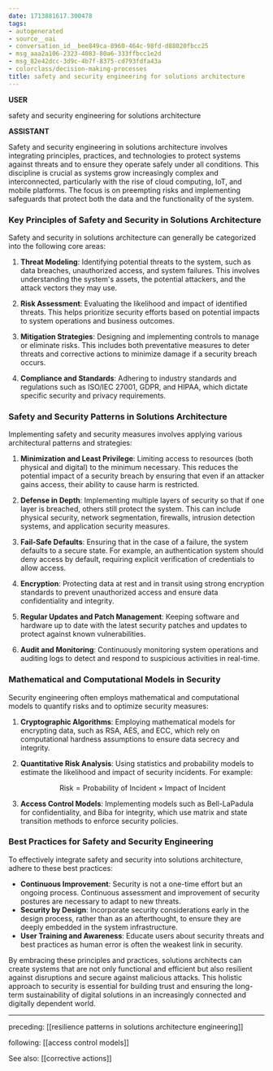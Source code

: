```yaml
---
date: 1713881617.300478
tags:
- autogenerated
- source__oai
- conversation_id__bee849ca-8960-464c-98fd-d88020fbcc25
- msg_aaa2a106-2323-4083-80a6-333ffbcc1e2d
- msg_82e42dcc-3d9c-4b7f-8375-cd793fdfa43a
- colorclass/decision-making-processes
title: safety and security engineering for solutions architecture
---
```


**USER**

safety and security engineering for solutions architecture


**ASSISTANT**

Safety and security engineering in solutions architecture involves integrating principles, practices, and technologies to protect systems against threats and to ensure they operate safely under all conditions. This discipline is crucial as systems grow increasingly complex and interconnected, particularly with the rise of cloud computing, IoT, and mobile platforms. The focus is on preempting risks and implementing safeguards that protect both the data and the functionality of the system.

### Key Principles of Safety and Security in Solutions Architecture

Safety and security in solutions architecture can generally be categorized into the following core areas:

1. **Threat Modeling**: Identifying potential threats to the system, such as data breaches, unauthorized access, and system failures. This involves understanding the system's assets, the potential attackers, and the attack vectors they may use.

2. **Risk Assessment**: Evaluating the likelihood and impact of identified threats. This helps prioritize security efforts based on potential impacts to system operations and business outcomes.

3. **Mitigation Strategies**: Designing and implementing controls to manage or eliminate risks. This includes both preventative measures to deter threats and corrective actions to minimize damage if a security breach occurs.

4. **Compliance and Standards**: Adhering to industry standards and regulations such as ISO/IEC 27001, GDPR, and HIPAA, which dictate specific security and privacy requirements.

### Safety and Security Patterns in Solutions Architecture

Implementing safety and security measures involves applying various architectural patterns and strategies:

1. **Minimization and Least Privilege**: Limiting access to resources (both physical and digital) to the minimum necessary. This reduces the potential impact of a security breach by ensuring that even if an attacker gains access, their ability to cause harm is restricted.

2. **Defense in Depth**: Implementing multiple layers of security so that if one layer is breached, others still protect the system. This can include physical security, network segmentation, firewalls, intrusion detection systems, and application security measures.

3. **Fail-Safe Defaults**: Ensuring that in the case of a failure, the system defaults to a secure state. For example, an authentication system should deny access by default, requiring explicit verification of credentials to allow access.

4. **Encryption**: Protecting data at rest and in transit using strong encryption standards to prevent unauthorized access and ensure data confidentiality and integrity.

5. **Regular Updates and Patch Management**: Keeping software and hardware up to date with the latest security patches and updates to protect against known vulnerabilities.

6. **Audit and Monitoring**: Continuously monitoring system operations and auditing logs to detect and respond to suspicious activities in real-time.

### Mathematical and Computational Models in Security

Security engineering often employs mathematical and computational models to quantify risks and to optimize security measures:

1. **Cryptographic Algorithms**: Employing mathematical models for encrypting data, such as RSA, AES, and ECC, which rely on computational hardness assumptions to ensure data secrecy and integrity.

2. **Quantitative Risk Analysis**: Using statistics and probability models to estimate the likelihood and impact of security incidents. For example:

   $$\text{Risk} = \text{Probability of Incident} \times \text{Impact of Incident}$$

3. **Access Control Models**: Implementing models such as Bell-LaPadula for confidentiality, and Biba for integrity, which use matrix and state transition methods to enforce security policies.

### Best Practices for Safety and Security Engineering

To effectively integrate safety and security into solutions architecture, adhere to these best practices:

- **Continuous Improvement**: Security is not a one-time effort but an ongoing process. Continuous assessment and improvement of security postures are necessary to adapt to new threats.
- **Security by Design**: Incorporate security considerations early in the design process, rather than as an afterthought, to ensure they are deeply embedded in the system infrastructure.
- **User Training and Awareness**: Educate users about security threats and best practices as human error is often the weakest link in security.

By embracing these principles and practices, solutions architects can create systems that are not only functional and efficient but also resilient against disruptions and secure against malicious attacks. This holistic approach to security is essential for building trust and ensuring the long-term sustainability of digital solutions in an increasingly connected and digitally dependent world.


---

preceding: [[resilience patterns in solutions architecture engineering]]  


following: [[access control models]]

See also: [[corrective actions]]